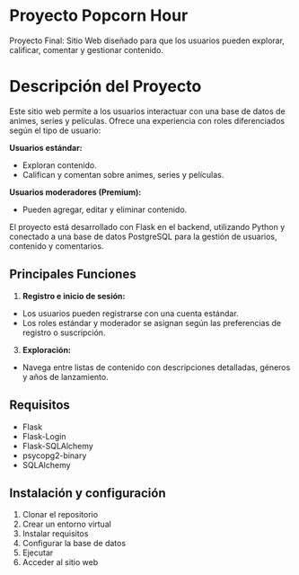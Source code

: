 # Proyecto Popcorn Hour

Proyecto Final: Sitio Web diseñado para que los usuarios pueden explorar, calificar, comentar y gestionar contenido.

# Descripción del Proyecto  
Este sitio web permite a los usuarios interactuar con una base de datos de animes, series y películas. Ofrece una experiencia con roles diferenciados según el tipo de usuario:  

**Usuarios estándar:** 
- Exploran contenido.  
- Califican y comentan sobre animes, series y películas.  

**Usuarios moderadores (Premium):**  
- Pueden agregar, editar y eliminar contenido.  

El proyecto está desarrollado con Flask en el backend, utilizando Python y conectado a una base de datos PostgreSQL para la gestión de usuarios, contenido y comentarios.

## **Principales Funciones**  

1. **Registro e inicio de sesión:**
- Los usuarios pueden registrarse con una cuenta estándar.  
- Los roles estándar y moderador se asignan según las preferencias de registro o suscripción.  

3. **Exploración:**  
- Navega entre listas de contenido con descripciones detalladas, géneros y años de lanzamiento.  

## **Requisitos**  
- Flask
- Flask-Login
- Flask-SQLAlchemy
- psycopg2-binary
- SQLAlchemy

## **Instalación y configuración**  

1. Clonar el repositorio
2. Crear un entorno virtual
3. Instalar requisitos  
4. Configurar la base de datos 
5. Ejecutar
6. Acceder al sitio web
